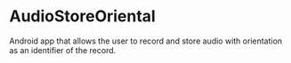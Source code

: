 # AudioStoreOriental
Android app that allows the user to record and store audio with orientation as an identifier of the record.
